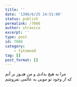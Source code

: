 ```yaml
---
title: ''
date: '1396/6/25 14:51:00'
status: publish
permalink: /7086
author: straxico
excerpt: ''
type: post
id: 7086
category:
    - tytomood
tag: []
post_format: []
---
```

مرا به هیچ بدادی و من هنـوز بر آنم  
که از وجود تو مویی به عالمی نفروشم